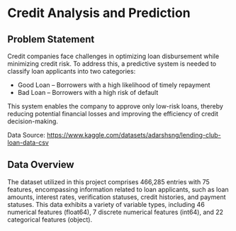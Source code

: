 # Credit Analysis and Prediction

## Problem Statement
Credit companies face challenges in optimizing loan disbursement while minimizing credit risk. To address this, a predictive system is needed to classify loan applicants into two categories:
- Good Loan – Borrowers with a high likelihood of timely repayment
- Bad Loan – Borrowers with a high risk of default

This system enables the company to approve only low-risk loans, thereby reducing potential financial losses and improving the efficiency of credit decision-making.

Data Source: https://www.kaggle.com/datasets/adarshsng/lending-club-loan-data-csv

## Data Overview
The dataset utilized in this project comprises 466,285 entries with 75 features, encompassing information related to loan applicants, such as loan amounts, interest rates, verification statuses, credit histories, and payment statuses. This data exhibits a variety of variable types, including 46 numerical features (float64), 7 discrete numerical features (int64), and 22 categorical features (object).

